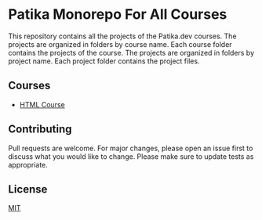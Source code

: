 # Patika Monorepo For All Courses
This repository contains all the projects of the Patika.dev courses. The projects are organized in folders by course name. Each course folder contains the projects of the course. The projects are organized in folders by project name. Each project folder contains the project files.

## Courses
- [HTML Course](HTML_Courses)

## Contributing
Pull requests are welcome. For major changes, please open an issue first to discuss what you would like to change.
Please make sure to update tests as appropriate.

## License
[MIT](https://choosealicense.com/licenses/mit/)